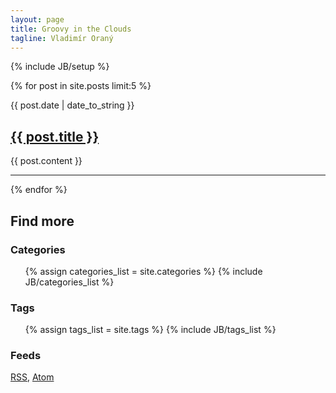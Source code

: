 ```yaml
---
layout: page
title: Groovy in the Clouds
tagline: Vladimír Oraný
---
```

{% include JB/setup %}

{% for post in site.posts limit:5 %}
<div>
    <span>{{ post.date | date_to_string }}</span>
    <h2><a href="{{post.url}}">{{ post.title }}</a></h2>
    <summary>{{ post.content }}</summary>
    <hr/>
</div>
{% endfor %}

## Find more
### Categories
<ul class="tag_box inline">
  {% assign categories_list = site.categories %}
  {% include JB/categories_list %}
</ul>

### Tags
<ul class="tag_box inline">
  {% assign tags_list = site.tags %}  
  {% include JB/tags_list %}
</ul>

### Feeds

[RSS](/rss.xml), [Atom](/atom.xml)
